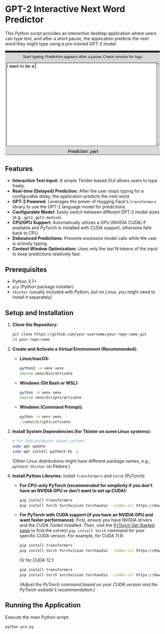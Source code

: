 # GPT-2 Interactive Next Word Predictor

This Python script provides an interactive desktop application where users can type text, and after a short pause, the application predicts the next word they might type using a pre-trained GPT-2 model.

![Screenshot](output.png)

## Features

*   **Interactive Text Input:** A simple Tkinter-based GUI allows users to type freely.
*   **Real-time (Delayed) Prediction:** After the user stops typing for a configurable delay, the application predicts the next word.
*   **GPT-2 Powered:** Leverages the power of Hugging Face's `transformers` library to use the GPT-2 language model for predictions.
*   **Configurable Model:** Easily switch between different GPT-2 model sizes (e.g., `gpt2`, `gpt2-medium`).
*   **CPU/GPU Support:** Automatically utilizes a GPU (NVIDIA CUDA) if available and PyTorch is installed with CUDA support, otherwise falls back to CPU.
*   **Debounced Predictions:** Prevents excessive model calls while the user is actively typing.
*   **Context Window Optimization:** Uses only the last N tokens of the input to keep predictions relatively fast.

## Prerequisites

*   Python 3.7+
*   `pip` (Python package installer)
*   `tkinter` (usually included with Python, but on Linux, you might need to install it separately)

## Setup and Installation

1.  **Clone the Repository:**
    ```bash
    git clone https://github.com/your-username/your-repo-name.git
    cd your-repo-name
    ```

2.  **Create and Activate a Virtual Environment (Recommended):**
    *   **Linux/macOS:**
        ```bash
        python3 -m venv venv
        source venv/bin/activate
        ```
    *   **Windows (Git Bash or WSL):**
        ```bash
        python -m venv venv
        source venv/Scripts/activate
        ```
    *   **Windows (Command Prompt):**
        ```bash
        python -m venv venv
        .\venv\Scripts\activate
        ```

3.  **Install System Dependencies (for Tkinter on some Linux systems):**
    ```bash
    # For Debian/Ubuntu based systems
    sudo apt update
    sudo apt install python3-tk -y
    ```
    (Other Linux distributions might have different package names, e.g., `python3-tkinter` on Fedora.)

4.  **Install Python Libraries:**
    Install `transformers` and `torch` (PyTorch).

    *   **For CPU-only PyTorch (recommended for simplicity if you don't have an NVIDIA GPU or don't want to set up CUDA):**
        ```bash
        pip install transformers
        pip install torch torchvision torchaudio --index-url https://download.pytorch.org/whl/cpu
        ```

    *   **For PyTorch with CUDA support (if you have an NVIDIA GPU and want faster performance):**
        First, ensure you have NVIDIA drivers and the CUDA Toolkit installed. Then, visit the [PyTorch Get Started page](https://pytorch.org/get-started/locally/) to find the correct `pip install torch` command for your specific CUDA version.
        For example, for CUDA 11.8:
        ```bash
        pip install transformers
        pip install torch torchvision torchaudio --index-url https://download.pytorch.org/whl/cu118
        ```
        Or for CUDA 12.1:
        ```bash
        pip install transformers
        pip install torch torchvision torchaudio --index-url https://download.pytorch.org/whl/cu121
        ```
        *(Adjust the PyTorch command based on your CUDA version and the PyTorch website's recommendation.)*

## Running the Application

Execute the main Python script:

```bash
python pre.py
